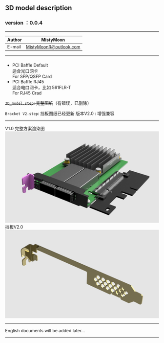 ## 3D model description

### version ：0.0.4


-----------------------
|Author|MistyMoon|
|---|---
|E-mail|MistyMoonR@outlook.com

-----------------------
### 

- PCI Baffle Default  
  适合光口网卡  
  For SFP/QSFP Card  
- PCI Baffle RJ45  
  适合电口网卡，比如 561FLR-T   
  For RJ45 Crad

~~`3D_model.step`: 完整图纸~~（有错误，已删除）

`Bracket V2.step`: 挡板图纸已经更新 版本V2.0 : 增强兼容

-----------------------
V1.0 完整方案渲染图   
![v1.3.png](./Model/img/v1.3.png)       
挡板V2.0    
![.png](./Model/img/BracketV2.png)


-----------------------
English documents will be added later...

-----------------------

 
